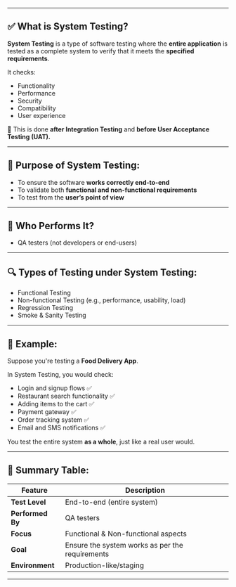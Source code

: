 
---

## ✅ **What is System Testing?**

**System Testing** is a type of software testing where the **entire application** is tested as a complete system to verify that it meets the **specified requirements**.

It checks:

* Functionality
* Performance
* Security
* Compatibility
* User experience

📌 This is done **after Integration Testing** and **before User Acceptance Testing (UAT).**

---

## 🎯 **Purpose of System Testing:**

* To ensure the software **works correctly end-to-end**
* To validate both **functional and non-functional requirements**
* To test from the **user’s point of view**

---

## 👥 **Who Performs It?**

* QA testers (not developers or end-users)

---

## 🔍 **Types of Testing under System Testing:**

* Functional Testing
* Non-functional Testing (e.g., performance, usability, load)
* Regression Testing
* Smoke & Sanity Testing

---

## 📘 **Example:**

Suppose you're testing a **Food Delivery App**.

In System Testing, you would check:

* Login and signup flows ✅
* Restaurant search functionality ✅
* Adding items to the cart ✅
* Payment gateway ✅
* Order tracking system ✅
* Email and SMS notifications ✅

You test the entire system **as a whole**, just like a real user would.

---

## 🧩 Summary Table:

| Feature          | Description                                     |
| ---------------- | ----------------------------------------------- |
| **Test Level**   | End-to-end (entire system)                      |
| **Performed By** | QA testers                                      |
| **Focus**        | Functional & Non-functional aspects             |
| **Goal**         | Ensure the system works as per the requirements |
| **Environment**  | Production-like/staging                         |

---
